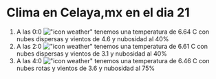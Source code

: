 # Clima en Celaya,mx en el dia 21

1. A las 0:0 !["icon weather"](http://openweathermap.org/img/w/03n.png) tenemos una temperatura de 6.64 C con nubes dispersas y  vientos de 4.6 y nubosidad al 40%
1. A las 2:0 !["icon weather"](http://openweathermap.org/img/w/03n.png) tenemos una temperatura de 6.61 C con nubes dispersas y  vientos de 3.1 y nubosidad al 40%
1. A las 4:0 !["icon weather"](http://openweathermap.org/img/w/04n.png) tenemos una temperatura de 6.46 C con nubes rotas y  vientos de 3.6 y nubosidad al 75%
